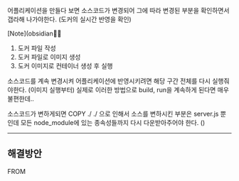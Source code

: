 
어플리케이션을 만들다 보면 소스코드가 변경되어
그에 따라 변경된 부분을 확인하면서 갭라해 나가야한다. (도커의 실시간 반영을 확인)


[Note](obsidian👨‍⚕️


1. 도커 파일 작성
2. 도커 파일로 이미지 생성
3. 도커 이미지로 컨테이너 생성 후 실행
   
	
소스코드를 계속 변경시켜 어플리케이션에 반영시키려면 해당 구간 전체를 다시 실행줘야한다. (이미지 실행부터)
실제로 이러한 방법으로 build, run을 계속하게 된다면 매우 불편한데..

소스코드가 변하게되면  COPY ./ ./ 으로 인해서 소스를 변하시킨 부분은 server.js 뿐인데 모든 node_module에 있는 종속성들까지 다시 다운받아주어야 한다.
()



---

## 해결방안

FROM 